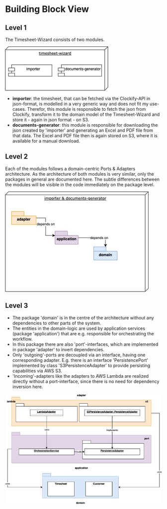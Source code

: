# Building Block View

## Level 1

The Timesheet-Wizard consists of two modules.

![Static-level-1](assets/static-level-1.drawio.png "Static-level-1")

- **importer**: the timesheet, that can be fetched via the Clockify-API in json-format, is modelled in a very
  generic way and does not fit my use-cases. Therefor, this module is responsible to fetch the json from Clockify,
  transform it to the domain model of the Timesheet-Wizard and store it - again in json format - on S3.
- **documents-generator**: this module is responsible for downloading the json created by 'importer' and generating an
  Excel and PDF file from that data. The Excel and PDF file then is again stored on S3, where it is available for a manual download.

## Level 2

Each of the modules follows a domain-centric Ports & Adapters architecture. As the architecture of both modules is
very similar, only the packages in general are documented here. The subtle differences between the modules will be
visible in the code immediately on the package level.

![Static-level-2](assets/static-level-2.drawio.png "Static-level-2")

## Level 3

- The package 'domain' is in the
centre of the architecture without any dependencies to other parts of the system. 
- The entities in the domain-logic are
used by application services (package 'application') that are e.g. responsible for orchestrating the
workflow. 
- In this package there are also 'port'-interfaces, which are implemented in package 'adapter' to
invert dependencies. 
- Only 'outgoing'-ports are decoupled via an interface, having one corresponding adapter.
E.g. there is an interface 'PersistencePort'
implemented by class 'S3PersistenceAdapter' to provide persisting capabilities via AWS S3.
- 'Incoming'-adapters like the adapters to AWS Lambda are realized directly without a port-interface, since there is no
need for dependency inversion here.

![Static-level-3](assets/static-level-3.drawio.png "Static-level-3")
